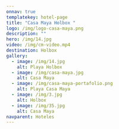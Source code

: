 ```yaml
---
onnav: true
templatekey: hotel-page
title: "Casa Maya Holbox "
logo: /img/logo-casa-maya.png
description: ""
hero: /img/14.jpg
video: /img/cm-video.mp4
destination: Holbox
gallery:
  - image: /img/14.jpg
    alt: Playa Holbox
  - image: /img/casa-maya.jpg
    alt: Casa Maya
  - image: /img/casa-maya-portafolio.png
    alt: Playa Casa Maya
  - image: /img/3.jpg
    alt: Holbox
  - image: /img/35.jpg
    alt: Casa Maya
navparent: Hoteles
---
```

